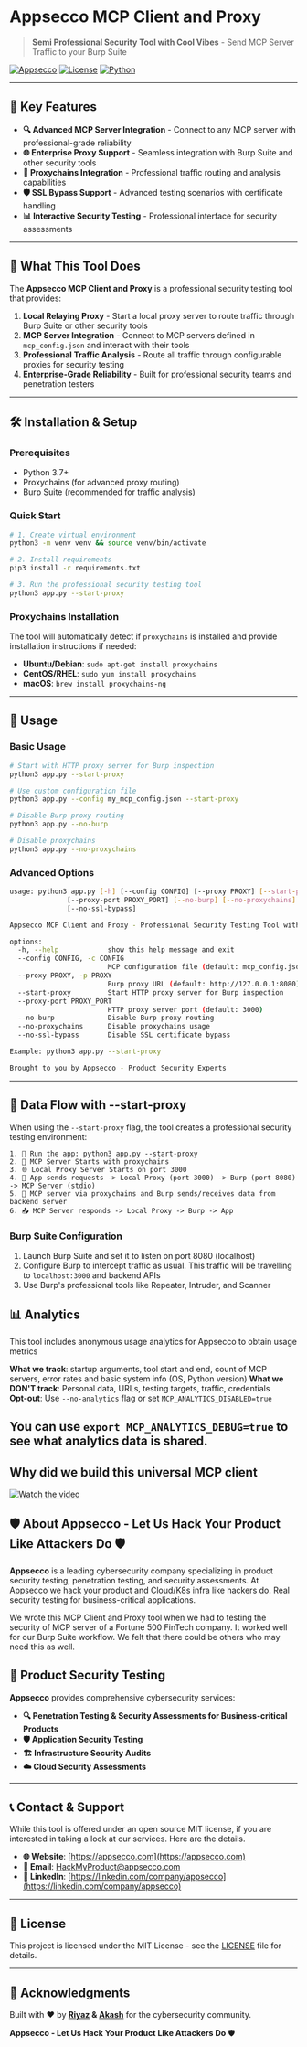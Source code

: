# Appsecco MCP Client and Proxy

> **Semi Professional Security Tool with Cool Vibes** -  Send MCP Server Traffic to your Burp Suite

[![Appsecco](https://img.shields.io/badge/Powered%20by-Appsecco-blue?style=for-the-badge&logo=security)](https://appsecco.com)
[![License](https://img.shields.io/badge/License-MIT-green.svg?style=for-the-badge)](LICENSE)
[![Python](https://img.shields.io/badge/Python-3.7+-blue.svg?style=for-the-badge&logo=python)](https://www.python.org/)

---

## 🌟 Key Features

- **🔍 Advanced MCP Server Integration** - Connect to any MCP server with professional-grade reliability
- **🌐 Enterprise Proxy Support** - Seamless integration with Burp Suite and other security tools
- **🔗 Proxychains Integration** - Professional traffic routing and analysis capabilities
- **🛡️ SSL Bypass Support** - Advanced testing scenarios with certificate handling
- **📊 Interactive Security Testing** - Professional interface for security assessments

---

## 🚀 What This Tool Does

The **Appsecco MCP Client and Proxy** is a professional security testing tool that provides:

1. **Local Relaying Proxy** - Start a local proxy server to route traffic through Burp Suite or other security tools
2. **MCP Server Integration** - Connect to MCP servers defined in `mcp_config.json` and interact with their tools
3. **Professional Traffic Analysis** - Route all traffic through configurable proxies for security testing
4. **Enterprise-Grade Reliability** - Built for professional security teams and penetration testers

---

## 🛠️ Installation & Setup

### Prerequisites

- Python 3.7+
- Proxychains (for advanced proxy routing)
- Burp Suite (recommended for traffic analysis)

### Quick Start

```bash
# 1. Create virtual environment
python3 -m venv venv && source venv/bin/activate

# 2. Install requirements
pip3 install -r requirements.txt

# 3. Run the professional security testing tool
python3 app.py --start-proxy
```

### Proxychains Installation

The tool will automatically detect if `proxychains` is installed and provide installation instructions if needed:

- **Ubuntu/Debian**: `sudo apt-get install proxychains`
- **CentOS/RHEL**: `sudo yum install proxychains`
- **macOS**: `brew install proxychains-ng`

---

## 📖 Usage

### Basic Usage

```bash
# Start with HTTP proxy server for Burp inspection
python3 app.py --start-proxy

# Use custom configuration file
python3 app.py --config my_mcp_config.json --start-proxy

# Disable Burp proxy routing
python3 app.py --no-burp

# Disable proxychains
python3 app.py --no-proxychains
```

### Advanced Options

```bash
usage: python3 app.py [-h] [--config CONFIG] [--proxy PROXY] [--start-proxy] 
              [--proxy-port PROXY_PORT] [--no-burp] [--no-proxychains]
              [--no-ssl-bypass]

Appsecco MCP Client and Proxy - Professional Security Testing Tool with proxychains support

options:
  -h, --help            show this help message and exit
  --config CONFIG, -c CONFIG
                        MCP configuration file (default: mcp_config.json)
  --proxy PROXY, -p PROXY
                        Burp proxy URL (default: http://127.0.0.1:8080)
  --start-proxy         Start HTTP proxy server for Burp inspection
  --proxy-port PROXY_PORT
                        HTTP proxy server port (default: 3000)
  --no-burp             Disable Burp proxy routing
  --no-proxychains      Disable proxychains usage
  --no-ssl-bypass       Disable SSL certificate bypass

Example: python3 app.py --start-proxy

Brought to you by Appsecco - Product Security Experts
```

---

## 🔄 Data Flow with --start-proxy

When using the `--start-proxy` flag, the tool creates a professional security testing environment:

```
1. 🚀 Run the app: python3 app.py --start-proxy
2. 🔧 MCP Server Starts with proxychains
3. 🌐 Local Proxy Server Starts on port 3000
4. 📡 App sends requests -> Local Proxy (port 3000) -> Burp (port 8080) -> MCP Server (stdio)
5. 🔗 MCP server via proxychains and Burp sends/receives data from backend server
6. 📤 MCP Server responds -> Local Proxy -> Burp -> App
```

### Burp Suite Configuration

1. Launch Burp Suite and set it to listen on port 8080 (localhost)
2. Configure Burp to intercept traffic as usual. This traffic will be travelling to `localhost:3000` and backend APIs
3. Use Burp's professional tools like Repeater, Intruder, and Scanner

## 📊 Analytics

This tool includes anonymous usage analytics for Appsecco to obtain usage metrics 

**What we track**: startup arguments, tool start and end, count of MCP servers, error rates and basic system info (OS, Python version)
**What we DON'T track**: Personal data, URLs, testing targets, traffic, credentials  
**Opt-out**: Use `--no-analytics` flag or set `MCP_ANALYTICS_DISABLED=true`

You can use `export MCP_ANALYTICS_DEBUG=true` to see what analytics data is shared.
---

## Why did we build this universal MCP client

[![Watch the video](https://imgs.kloudle.com/apsc-public/why-did-we-build-universal-mcp-client.png)](https://youtu.be/A3DpnyEfC4M)


## 🛡️ About Appsecco - Let Us Hack Your Product Like Attackers Do 🛡️

**Appsecco** is a leading cybersecurity company specializing in product security testing, penetration testing, and security assessments. At Appsecco we hack your product and Cloud/K8s infra like hackers do. Real security testing for business-critical applications.

We wrote this MCP Client and Proxy tool when we had to testing the security of MCP server of a Fortune 500 FinTech company. It worked well for our Burp Suite workflow. We felt that there could be others who may need this as well.

## 🏢 Product Security Testing

**Appsecco** provides comprehensive cybersecurity services:

- **🔍 Penetration Testing & Security Assessments for Business-critical Products**
- **🛡️ Application Security Testing**
- **🏗️ Infrastructure Security Audits**
- **☁️ Cloud Security Assessments**

---

## 📞 Contact & Support

While this tool is offered under an open source MIT license, if you are interested in taking a look at our services. Here are the details.

- **🌐 Website**: [https://appsecco.com](https://appsecco.com)
- **📧 Email**: [HackMyProduct@appsecco.com](mailto:hackmyproduct@appsecco.com)
- **📱 LinkedIn**: [https://linkedin.com/company/appsecco](https://linkedin.com/company/appsecco)

---

## 📄 License

This project is licensed under the MIT License - see the [LICENSE](LICENSE) file for details.

---

## 🙏 Acknowledgments

Built with ❤️ by **[Riyaz](https://github.com/riyazwalikar) & [Akash](https://github.com/makash)** for the cybersecurity community.

**Appsecco - Let Us Hack Your Product Like Attackers Do** 🛡️
